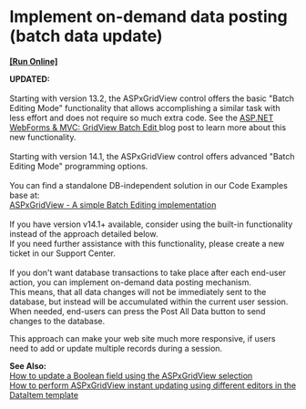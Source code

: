 # Implement on-demand data posting (batch data update)
<!-- run online -->
**[[Run Online]](https://codecentral.devexpress.com/e129)**
<!-- run online end -->


<p><strong>UPDATED:</strong><br /><br />Starting with version 13.2, the ASPxGridView control offers the basic "Batch Editing Mode" functionality that allows accomplishing a similar task with less effort and does not require so much extra code. See the <a href="https://community.devexpress.com/blogs/aspnet/archive/2013/12/16/asp-net-webforms-amp-mvc-gridview-batch-edit-what-39-s-new-in-13-2.aspx">ASP.NET WebForms & MVC: GridView Batch Edit </a> blog post to learn more about this new functionality.<br /><br />Starting with version 14.1, the ASPxGridView control offers advanced "Batch Editing Mode" programming options.<br /><br />You can find a standalone DB-independent solution in our Code Examples base at:<br /><a href="https://www.devexpress.com/Support/Center/p/E5045">ASPxGridView - A simple Batch Editing implementation</a><br /><br />If you have version v14.1+ available, consider using the built-in functionality instead of the approach detailed below.<br />If you need further assistance with this functionality, please create a new ticket in our Support Center.<br /><br />If you don't want database transactions to take place after each end-user action, you can implement on-demand data posting mechanism. <br /> This means, that all data changes will not be immediately sent to the database, but instead will be accumulated within the current user session. <br /> When needed, end-users can press the Post All Data button to send changes to the database.</p>
<p>This approach can make your web site much more responsive, if users need to add or update multiple records during a session.</p>
<p><strong>See Also:</strong><br /> <a href="https://www.devexpress.com/Support/Center/p/E2314">How to update a Boolean field using the ASPxGridView selection</a><br /> <a href="https://www.devexpress.com/Support/Center/p/E2333">How to perform ASPxGridView instant updating using different editors in the DataItem template</a></p>

<br/>


